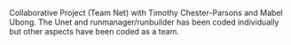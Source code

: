 Collaborative Project (Team Net) with Timothy Chester-Parsons and Mabel Ubong. The Unet and runmanager/runbuilder has been coded individually but other aspects have been coded as a team.

